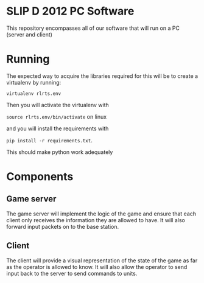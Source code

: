 # SLIP D 2012 PC Software
This repository encompasses all of our software that will run on a PC
(server and client)

# Running
The expected way to acquire the libraries required for this will be to create a
virtualenv by running:

`virtualenv rlrts.env`

Then you will activate the virtualenv with

`source rlrts.env/bin/activate` on linux

and you will install the requirements with

`pip install -r requirements.txt`.

This should make python work adequately


# Components

## Game server
The game server will implement the logic of the game and ensure that each
client only receives the information they are allowed to have. It will also
forward input packets on to the base station.

## Client
The client will provide a visual representation of the state of the game as far
as the operator is allowed to know. It will also allow the operator to send
input back to the server to send commands to units.
